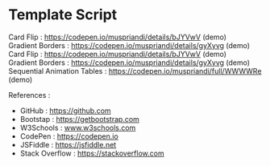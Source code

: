 # Template Script

Card Flip : https://codepen.io/muspriandi/details/bJYVwV (demo)<br>
Gradient Borders : https://codepen.io/muspriandi/details/gyXyvg (demo)<br>
Card Flip : https://codepen.io/muspriandi/details/bJYVwV (demo)<br>
Gradient Borders : https://codepen.io/muspriandi/details/gyXyvg (demo)<br>
Sequential Animation Tables : https://codepen.io/muspriandi/full/WWWWRe (demo)

References :
  - GitHub : https://github.com
  - Bootstap : https://getbootstrap.com
  - W3Schools : www.w3schools.com
  - CodePen : https://codepen.io
  - JSFiddle : https://jsfiddle.net
  - Stack Overflow : https://stackoverflow.com
